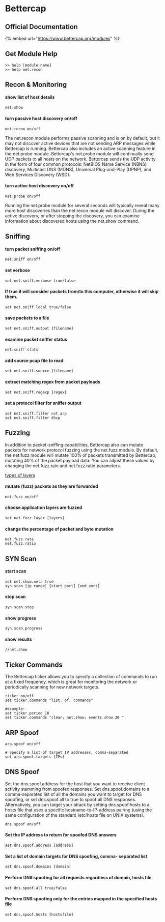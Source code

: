 # Bettercap

## Official Documentation

{% embed url="https://www.bettercap.org/modules" %}

## Get Module Help

```
>> help [module name]
>> help net.recon
```

## Recon & Monitoring

#### show list of host details

```
net.show
```

#### turn passive host discovery on/off

```
net.recon on/off
```

The net.recon module performs passive scanning and is on by default, but it may not discover active devices that are not sending ARP messages while Bettercap is running. Bettercap also includes an active scanning feature in the net.probe module. Bettercap's net.probe module will continually send UDP packets to all hosts on the network. Bettercap sends the UDP activity in the form of four common protocols: NetBIOS Name Service (NBNS) discovery, Multicast DNS (MDNS), Universal Plug-and-Play (UPNP), and Web Services Discovery (WSD).

#### turn active host discovery on/off

```
net.probe on/off
```

Running the net.probe module for several seconds will typically reveal many more host discoveries than the net.recon module will discover. During the active discovery, or after stopping the discovery, you can examine information about discovered hosts using the net.show command.

## Sniffing

#### turn packet sniffing on/off

```
net.sniff on/off
```

#### set verbose

```
set net.sniff.verbose true/false
```

#### If true it will consider packets from/to this computer, otherwise it will skip them.

```
set net.sniff.local true/false
```

#### save packets to a file

```
set net.sniff.output [filename]
```

#### examine packet sniffer status

```
net.sniff stats
```

#### add source pcap file to read

```
set net.sniff.source [filename]
```

#### extract matching regex from packet payloads

```
set net.sniff.regexp [regex]
```

#### set a protocol filter for sniffer output

```
set net.sniff.filter not arp
set net.sniff.filter dhcp
```

## Fuzzing

In addition to packet-sniffing capabilities, Bettercap also can mutate packets for network protocol fuzzing using the net.fuzz module. By default, the net.fuzz module will mutate 100% of packets transmitted by Bettercap, mutating 40% of the packet payload data. You can adjust these values by changing the net.fuzz.rate and net.fuzz.ratio parameters.

[types of layers](https://github.com/google/gopacket/blob/master/layers/layertypes.go#L13)

#### mutate (fuzz) packets as they are forwarded

```
net.fuzz on/off
```

#### choose application layers are fuzzed

```
set net.fuzz.layer [layers]
```

#### change the percentage of packet and byte mutation&#x20;

```
net.fuzz.rate
net.fuzz.ratio
```

## SYN Scan

#### start scan

```
set net.show.meta true
syn.scan [ip range] [start port] [end port]
```

#### stop scan

```
syn.scan stop
```

#### show progress

```
syn.scan.progress
```

#### show results

```
//net.show
```

## Ticker Commands

The Bettercap ticker allows you to specify a collection of commands to run at a fixed frequency, which is great for monitoring the network or periodically scanning for new network targets.

```
ticker on/off
set ticker.commands "list; of; commands"

#example:
set ticker.period 10
set ticker.commands "clear; net.show; events.show 20 "
```

## ARP Spoof

```
arp.spoof on/off

# Specify a list of target IP addresses, comma-separated
set arp.spoof.targets [IPs]
```

## DNS Spoof

Set the dns.spoof.address for the host that you want to receive client activity stemming from spoofed responses. Set dns.spoof.domains to a comma-separated list of all the domains you want to target for DNS spoofing, or set dns.spoof.all to true to spoof all DNS responses. Alternatively, you can target your attack by setting dns.spoof.hosts to a hosts file that uses a specific hostname-to-IP-address pairing (using the same configuration of the standard /etc/hosts file on UNIX systems).

```
dns.spoof on/off
```

#### Set the IP address to return for spoofed DNS answers

```
set dns.spoof.address [address]
```

#### Set a list of domain targets for DNS spoofing, comma- separated list

```
set dns.spoof.domains [domain]
```

#### Perform DNS spoofing for all requests regardless of domain, hosts file

```
set dns.spoof.all true/false
```

#### Perform DNS spoofing only for the entries mapped in the specified hosts file

```
set dns.spoof.hosts [hostsfile]
```









